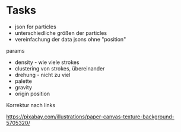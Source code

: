 # Tasks

* json for particles
* unterschiedliche größen der particles
* vereinfachung der data jsons ohne "position"



params
* density - wie viele strokes
* clustering von strokes, übereinander
* drehung - nicht zu viel
* palette
* gravity
* origin position

Korrektur nach links


https://pixabay.com/illustrations/paper-canvas-texture-background-5705320/ 
